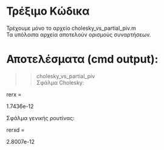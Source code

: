 # Τρέξιμο Κώδικα

Τρέχουμε μόνο το αρχείο cholesky_vs_partial_piv.m    <br>
Τα υπόλοιπα αρχεία αποτελούν ορισμούς συναρτήσεων.

# Αποτελέσματα (cmd output):

>> cholesky_vs_partial_piv     <br>
Σφάλμα Cholesky:

rerx =

   1.7436e-12

Σφάλμα γενικής ρουτίνας:

rerxd =

   2.8007e-12
